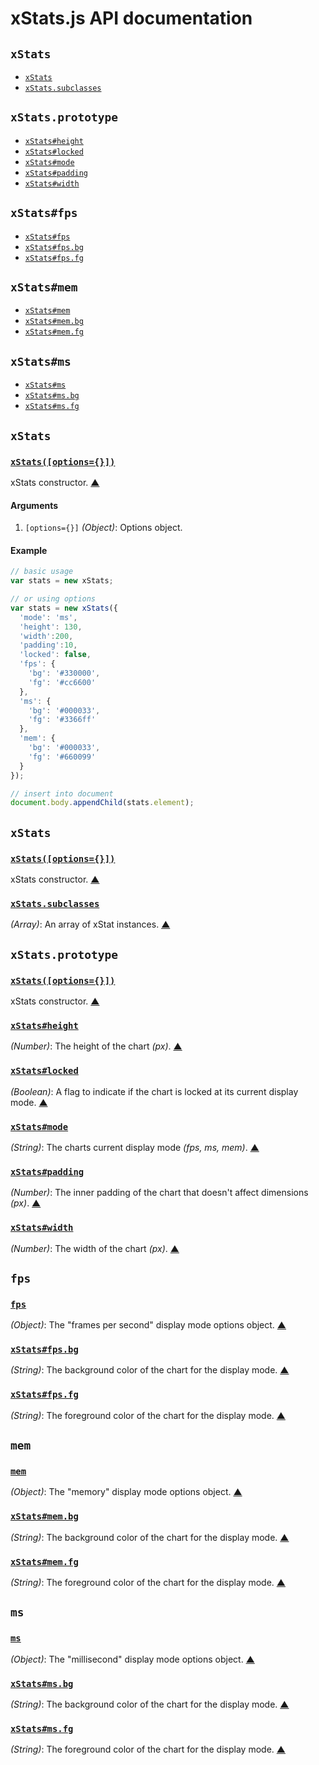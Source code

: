 # xStats.js API documentation

<!-- div -->


<!-- div -->

## `xStats`
* [`xStats`](#xStats)
* [`xStats.subclasses`](#xStats.subclasses)

<!-- /div -->


<!-- div -->

## `xStats.prototype`
* [`xStats#height`](#xStats:height)
* [`xStats#locked`](#xStats:locked)
* [`xStats#mode`](#xStats:mode)
* [`xStats#padding`](#xStats:padding)
* [`xStats#width`](#xStats:width)

<!-- /div -->


<!-- div -->

## `xStats#fps`
* [`xStats#fps`](#xStats:fps)
* [`xStats#fps.bg`](#xStats:fps.bg)
* [`xStats#fps.fg`](#xStats:fps.fg)

<!-- /div -->


<!-- div -->

## `xStats#mem`
* [`xStats#mem`](#xStats:mem)
* [`xStats#mem.bg`](#xStats:mem.bg)
* [`xStats#mem.fg`](#xStats:mem.fg)

<!-- /div -->


<!-- div -->

## `xStats#ms`
* [`xStats#ms`](#xStats:ms)
* [`xStats#ms.bg`](#xStats:ms.bg)
* [`xStats#ms.fg`](#xStats:ms.fg)

<!-- /div -->


<!-- /div -->


<!-- div -->


<!-- div -->

## `xStats`

<!-- div -->

### <a id="xStats" href="https://github.com/bestiejs/xstats.js/blob/master/xstats.js#L73" title="View in source">`xStats([options={}])`</a>
xStats constructor.
[&#9650;][1]

#### Arguments
1. `[options={}]` *(Object)*: Options object.

#### Example
~~~ js
// basic usage
var stats = new xStats;

// or using options
var stats = new xStats({
  'mode': 'ms',
  'height': 130,
  'width':200,
  'padding':10,
  'locked': false,
  'fps': {
    'bg': '#330000',
    'fg': '#cc6600'
  },
  'ms': {
    'bg': '#000033',
    'fg': '#3366ff'
  },
  'mem': {
    'bg': '#000033',
    'fg': '#660099'
  }
});

// insert into document
document.body.appendChild(stats.element);
~~~

<!-- /div -->


<!-- div -->

## `xStats`
### <a id="xStats" href="https://github.com/bestiejs/xstats.js/blob/master/xstats.js#L73" title="View in source">`xStats([options={}])`</a>
xStats constructor.
[&#9650;][1]

<!-- div -->

### <a id="xStats.subclasses" href="https://github.com/bestiejs/xstats.js/blob/master/xstats.js#L398" title="View in source">`xStats.subclasses`</a>
*(Array)*: An array of xStat instances.
[&#9650;][1]

<!-- /div -->


<!-- /div -->


<!-- div -->

## `xStats.prototype`
### <a id="xStats" href="https://github.com/bestiejs/xstats.js/blob/master/xstats.js#L73" title="View in source">`xStats([options={}])`</a>
xStats constructor.
[&#9650;][1]

<!-- div -->

### <a id="xStats:height" href="https://github.com/bestiejs/xstats.js/blob/master/xstats.js#L407" title="View in source">`xStats#height`</a>
*(Number)*: The height of the chart *(px)*.
[&#9650;][1]

<!-- /div -->


<!-- div -->

### <a id="xStats:locked" href="https://github.com/bestiejs/xstats.js/blob/master/xstats.js#L428" title="View in source">`xStats#locked`</a>
*(Boolean)*: A flag to indicate if the chart is locked at its current display mode.
[&#9650;][1]

<!-- /div -->


<!-- div -->

### <a id="xStats:mode" href="https://github.com/bestiejs/xstats.js/blob/master/xstats.js#L435" title="View in source">`xStats#mode`</a>
*(String)*: The charts current display mode *(fps, ms, mem)*.
[&#9650;][1]

<!-- /div -->


<!-- div -->

### <a id="xStats:padding" href="https://github.com/bestiejs/xstats.js/blob/master/xstats.js#L421" title="View in source">`xStats#padding`</a>
*(Number)*: The inner padding of the chart that doesn't affect dimensions *(px)*.
[&#9650;][1]

<!-- /div -->


<!-- div -->

### <a id="xStats:width" href="https://github.com/bestiejs/xstats.js/blob/master/xstats.js#L414" title="View in source">`xStats#width`</a>
*(Number)*: The width of the chart *(px)*.
[&#9650;][1]

<!-- /div -->


<!-- /div -->


<!-- div -->

## `fps`

<!-- div -->

### <a id="xStats:fps" href="https://github.com/bestiejs/xstats.js/blob/master/xstats.js#L442" title="View in source">`fps`</a>
*(Object)*: The "frames per second" display mode options object.
[&#9650;][1]

<!-- /div -->


<!-- div -->

### <a id="xStats:fps.bg" href="https://github.com/bestiejs/xstats.js/blob/master/xstats.js#L449" title="View in source">`xStats#fps.bg`</a>
*(String)*: The background color of the chart for the display mode.
[&#9650;][1]

<!-- /div -->


<!-- div -->

### <a id="xStats:fps.fg" href="https://github.com/bestiejs/xstats.js/blob/master/xstats.js#L456" title="View in source">`xStats#fps.fg`</a>
*(String)*: The foreground color of the chart for the display mode.
[&#9650;][1]

<!-- /div -->


<!-- /div -->


<!-- div -->

## `mem`

<!-- div -->

### <a id="xStats:mem" href="https://github.com/bestiejs/xstats.js/blob/master/xstats.js#L486" title="View in source">`mem`</a>
*(Object)*: The "memory" display mode options object.
[&#9650;][1]

<!-- /div -->


<!-- div -->

### <a id="xStats:mem.bg" href="https://github.com/bestiejs/xstats.js/blob/master/xstats.js#L493" title="View in source">`xStats#mem.bg`</a>
*(String)*: The background color of the chart for the display mode.
[&#9650;][1]

<!-- /div -->


<!-- div -->

### <a id="xStats:mem.fg" href="https://github.com/bestiejs/xstats.js/blob/master/xstats.js#L500" title="View in source">`xStats#mem.fg`</a>
*(String)*: The foreground color of the chart for the display mode.
[&#9650;][1]

<!-- /div -->


<!-- /div -->


<!-- div -->

## `ms`

<!-- div -->

### <a id="xStats:ms" href="https://github.com/bestiejs/xstats.js/blob/master/xstats.js#L464" title="View in source">`ms`</a>
*(Object)*: The "millisecond" display mode options object.
[&#9650;][1]

<!-- /div -->


<!-- div -->

### <a id="xStats:ms.bg" href="https://github.com/bestiejs/xstats.js/blob/master/xstats.js#L471" title="View in source">`xStats#ms.bg`</a>
*(String)*: The background color of the chart for the display mode.
[&#9650;][1]

<!-- /div -->


<!-- div -->

### <a id="xStats:ms.fg" href="https://github.com/bestiejs/xstats.js/blob/master/xstats.js#L478" title="View in source">`xStats#ms.fg`</a>
*(String)*: The foreground color of the chart for the display mode.
[&#9650;][1]

<!-- /div -->


<!-- /div -->


<!-- /div -->


  [1]: #readme "Jump back to the TOC."
